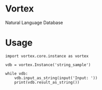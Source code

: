 # Vortex
Natural Language Database

# Usage

    import vortex.core.instance as vortex

    vdb = vortex.Instance('string_sample')

    while vdb:
        vdb.input_as_string(input('Input: '))
        print(vdb.result_as_string())